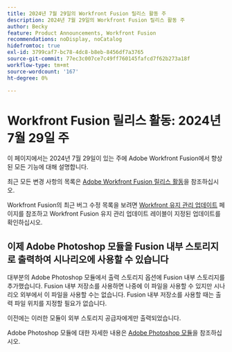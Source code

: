 ```yaml
---
title: 2024년 7월 29일의 Workfront Fusion 릴리스 활동 주
description: 2024년 7월 29일의 Workfront Fusion 릴리스 활동 주
author: Becky
feature: Product Announcements, Workfront Fusion
recommendations: noDisplay, noCatalog
hidefromtoc: true
exl-id: 3799caf7-bc78-4dc8-b8eb-8456df7a3765
source-git-commit: 77ec3c007ce7c49ff760145fafcd7f62b273a18f
workflow-type: tm+mt
source-wordcount: '167'
ht-degree: 0%

---
```


# Workfront Fusion 릴리스 활동: 2024년 7월 29일 주

이 페이지에서는 2024년 7월 29일이 있는 주에 Adobe Workfront Fusion에서 향상된 모든 기능에 대해 설명합니다.

최근 모든 변경 사항의 목록은 [Adobe Workfront Fusion 릴리스 활동](/help/workfront-fusion/fusion-product-releases/fusion-release-activity.md)을 참조하십시오.

Workfront Fusion의 최근 버그 수정 목록을 보려면 [Workfront 유지 관리 업데이트](https://experienceleague.adobe.com/docs/workfront-known-issues/releases/current-updates.html) 페이지를 참조하고 Workfront Fusion 유지 관리 업데이트 레이블이 지정된 업데이트를 확인하십시오.

## 이제 Adobe Photoshop 모듈을 Fusion 내부 스토리지로 출력하여 시나리오에 사용할 수 있습니다

대부분의 Adobe Photoshop 모듈에서 출력 스토리지 옵션에 Fusion 내부 스토리지를 추가했습니다. Fusion 내부 저장소를 사용하면 나중에 이 파일을 사용할 수 있지만 시나리오 외부에서 이 파일을 사용할 수는 없습니다. Fusion 내부 저장소를 사용할 때는 출력 파일 위치를 지정할 필요가 없습니다.

이전에는 이러한 모듈이 외부 스토리지 공급자에게만 출력되었습니다.

Adobe Photoshop 모듈에 대한 자세한 내용은 [Adobe Photoshop 모듈](/help/workfront-fusion/references/apps-and-modules/adobe-connectors/adobe-photoshop-modules.md)을 참조하십시오.
